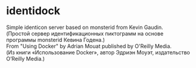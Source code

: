 identidock
==========
Simple identicon server based on monsterid from Kevin Gaudin.  
(Простой сервер идентификационных пиктограмм на основе программы monsterid Кевина Годена.)  
From "Using Docker" by Adrian Mouat published by O'Reilly Media.  
(Из книги «Использование Docker», автор Эдриэн Моуэт, издательство O’Reilly Media.)
